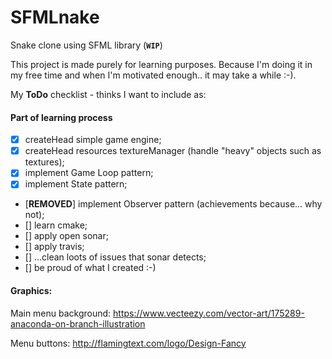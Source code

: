 # SFMLnake
Snake clone using SFML library (**`WIP`**)

This project is made purely for learning purposes. Because I'm doing it in my free time and when I'm motivated enough.. it may take a while :-).

My **ToDo** checklist - thinks I want to include as:

#### Part of learning process
- [x] createHead simple game engine;	
- [x] createHead resources textureManager (handle "heavy" objects such as textures);		
- [x] implement Game Loop pattern;	
- [x] implement State pattern;		
- [**REMOVED**] implement Observer pattern (achievements because... why not);	
- [] learn cmake;	
- [] apply open sonar;	
- [] apply travis;	
- [] ...clean loots of issues that sonar detects;	
- [] be proud of what I created :-)		

#### Graphics:
Main menu background:
https://www.vecteezy.com/vector-art/175289-anaconda-on-branch-illustration

Menu buttons:
http://flamingtext.com/logo/Design-Fancy